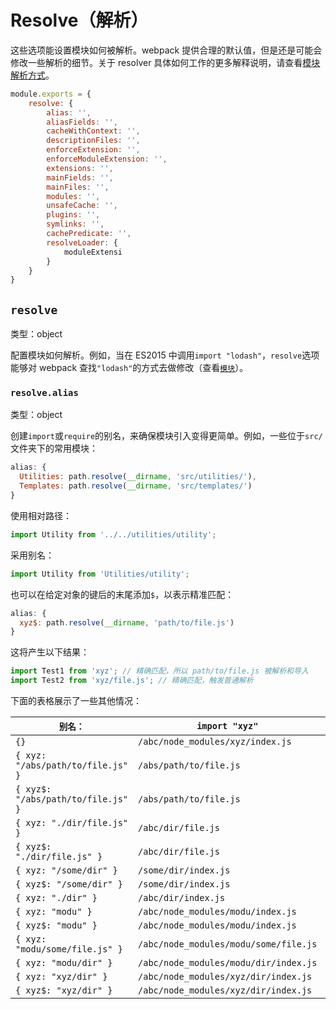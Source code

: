 # Resolve（解析）

这些选项能设置模块如何被解析。webpack 提供合理的默认值，但是还是可能会修改一些解析的细节。关于 resolver 具体如何工作的更多解释说明，请查看[模块解析方式](https://doc.webpack-china.org/concepts/module-resolution)。

```js
module.exports = {
    resolve: {
        alias: '',
        aliasFields: '',
        cacheWithContext: '',
        descriptionFiles: '',
        enforceExtension: '',
        enforceModuleExtension: '',
        extensions: '',
        mainFields: '',
        mainFiles: '',
        modules: '',
        unsafeCache: '',
        plugins: '',
        symlinks: '',
        cachePredicate: '',
        resolveLoader: {
            moduleExtensi
        }
    }
}
```

## `resolve`

类型：object

配置模块如何解析。例如，当在 ES2015 中调用`import "lodash"`，`resolve`选项能够对 webpack 查找`"lodash"`的方式去做修改（查看[`模块`](https://doc.webpack-china.org/configuration/resolve/#resolve-modules)）。

### `resolve.alias`

类型：object

创建`import`或`require`的别名，来确保模块引入变得更简单。例如，一些位于`src/`文件夹下的常用模块：

```js
alias: {
  Utilities: path.resolve(__dirname, 'src/utilities/'),
  Templates: path.resolve(__dirname, 'src/templates/')
}
```

使用相对路径：

```js
import Utility from '../../utilities/utility';
```

采用别名：

```js
import Utility from 'Utilities/utility';
```

也可以在给定对象的键后的末尾添加`$`，以表示精准匹配：

```js
alias: {
  xyz$: path.resolve(__dirname, 'path/to/file.js')
}
```

这将产生以下结果：

```js
import Test1 from 'xyz'; // 精确匹配，所以 path/to/file.js 被解析和导入
import Test2 from 'xyz/file.js'; // 精确匹配，触发普通解析
```

下面的表格展示了一些其他情况：


| `别名：` | `import "xyz"` | `import "xyz/file.js"` |
| -------- | ---------------- | -------------------------|
| `{}` | `/abc/node_modules/xyz/index.js` | `/abc/node_modules/xyz/file.js` |
| `{ xyz: "/abs/path/to/file.js" }` | `/abs/path/to/file.js` | error |
| `{ xyz$: "/abs/path/to/file.js" }` | `/abs/path/to/file.js` | `/abc/node_modules/xyz/file.js` |
| `{ xyz: "./dir/file.js" }` | `/abc/dir/file.js` | error |
| `{ xyz$: "./dir/file.js" }` | `/abc/dir/file.js` | `/abc/node_modules/xyz/file.js` |
| `{ xyz: "/some/dir" }` | `/some/dir/index.js` | `/some/dir/file.js` |
| `{ xyz$: "/some/dir" }` | `/some/dir/index.js` | `/abc/node_modules/xyz/file.js` |
| `{ xyz: "./dir" }` | `/abc/dir/index.js` | `/abc/dir/file.js` |
| `{ xyz: "modu" }` | `/abc/node_modules/modu/index.js` | `/abc/node_modules/modu/file.js` |
| `{ xyz$: "modu" }` | `/abc/node_modules/modu/index.js` | `/abc/node_modules/xyz/file.js` |
| `{ xyz: "modu/some/file.js" }` | `/abc/node_modules/modu/some/file.js` | error |
| `{ xyz: "modu/dir" }` | `/abc/node_modules/modu/dir/index.js` | `/abc/node_modules/dir/file.js` |
| `{ xyz: "xyz/dir" }` | `/abc/node_modules/xyz/dir/index.js` | `/abc/node_modules/xyz/dir/file.js` |
| `{ xyz$: "xyz/dir" }` | `/abc/node_modules/xyz/dir/index.js` | `/abc/node_modules/xyz/file.js` |

